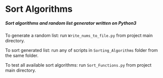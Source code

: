 **Sort Algorithms**
===================
##### Sort algorithms and random list generator written on Python3

To generate a random list:
run `Write_nums_to_file.py` from project main directory.

To sort generated list:
run any of scripts in `Sorting_Algorithms` folder from the same folder.

To test all available sort algorithms:
run `Sort_Functions.py` from project main directory.